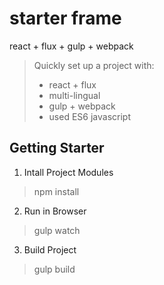 # starter frame
react + flux + gulp + webpack

> Quickly set up a project with:
> * react + flux
> * multi-lingual
> * gulp + webpack
> * used ES6 javascript


## Getting Starter  ##
1. Intall Project Modules
> npm install

2. Run in Browser
> gulp watch

3. Build Project
> gulp build
